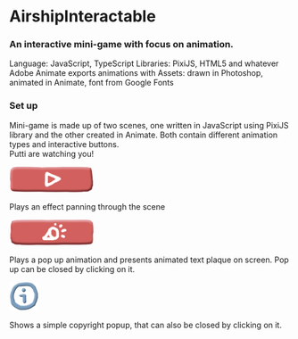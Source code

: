 # AirshipInteractable

### An interactive mini-game with focus on animation.
Language: JavaScript, TypeScript
Libraries: PixiJS, HTML5 and whatever Adobe Animate exports animations with
Assets: drawn in Photoshop, animated in Animate, font from Google Fonts

### Set up
Mini-game is made up of two scenes, one written in JavaScript using PixiJS library and the other created in Animate. Both contain different animation types and interactive buttons.<br/>
Putti are watching you!<br/>

![PlayButton](/resources/images/ButtonPlay.png)

Plays an effect panning through the scene

![PopupButton](/resources/images/ButtonPopup.png)

Plays a pop up animation and presents animated text plaque on screen. Pop up can be closed by clicking on it.

![InfoButton](/resources/images/i.png)

Shows a simple copyright popup, that can also be closed by clicking on it.